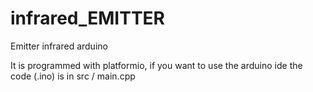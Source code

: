 # infrared_EMITTER
Emitter infrared arduino

It is programmed with platformio, if you want to use the arduino ide the code (.ino) is in src / main.cpp
